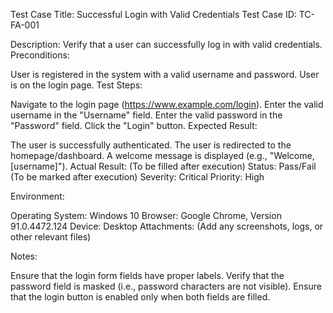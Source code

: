 Test Case Title: Successful Login with Valid Credentials
Test Case ID: TC-FA-001

Description: Verify that a user can successfully log in with valid credentials.
Preconditions:

User is registered in the system with a valid username and password.
User is on the login page.
Test Steps:

Navigate to the login page (https://www.example.com/login).
Enter the valid username in the "Username" field.
Enter the valid password in the "Password" field.
Click the "Login" button.
Expected Result:

The user is successfully authenticated.
The user is redirected to the homepage/dashboard.
A welcome message is displayed (e.g., "Welcome, [username]").
Actual Result: (To be filled after execution)
Status: Pass/Fail (To be marked after execution)
Severity: Critical
Priority: High

Environment:

Operating System: Windows 10
Browser: Google Chrome, Version 91.0.4472.124
Device: Desktop
Attachments: (Add any screenshots, logs, or other relevant files)

Notes:

Ensure that the login form fields have proper labels.
Verify that the password field is masked (i.e., password characters are not visible).
Ensure that the login button is enabled only when both fields are filled.